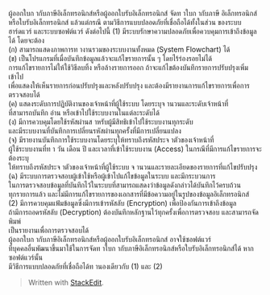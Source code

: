 
ผู้ออกใบก ากับภาษีอิเล็กทรอนิกส์หรือผู้ออกใบรับอิเล็กทรอนิกส์  จัดท าใบก ากับภาษี
อิเล็กทรอนิกส์หรือใบรับอิเล็กทรอนิกส์ แล้วแต่กรณี ตามวิธีการแบบปลอดภัยที่เชื่อถือได้ทั้งในส่วน
ของระบบฮาร์ดแวร์ และระบบซอฟต์แวร์ ดังต่อไปนี้
(1) มีระบบรักษาความปลอดภัยเพื่อควบคุมการเข้าถึงข้อมูลได้ โดยจะต้อง  
(ก) สามารถแสดงภาพการท างานรวมของระบบงานทั้งหมด (System Flowchart) ได้  
(ข) เป็นโปรแกรมที่เมื่อบันทึกข้อมูลแล้วจะแก้ไขรายการนั้น ๆ โดยไร้ร่องรอยไม่ได้  
การแก้ไขรายการไม่ให้ใช้วิธีลบทิ้ง หรือล้างรายการออก ถ้าจะแก้ไขต้องบันทึกรายการปรับปรุงเพิ่มเข้าไป  
เพื่อแสดงให้เห็นรายการก่อนปรับปรุงและหลังปรับปรุง และต้องมีรายงานการแก้ไขรายการเพื่อการตรวจสอบได้  
(ค) แสดงระดับการปฏิบัติงานของเจ้าหน้าที่ผู้ใช้ระบบ โดยระบุจ านวนและระดับเจ้าหน้าที่  
ที่สามารถบันทึก อ่าน หรือเข้าไปใช้ระบบงานในแต่ละระดับได้  
(ง) มีการควบคุมโดยใช้รหัสผ่านส าหรับผู้มีสิทธิเข้าไปใช้ระบบงานทุกระดับ  
และมีระบบงานที่บันทึกการเปลี่ยนรหัสผ่านทุกครั้งที่มีการเปลี่ยนแปลง  
(จ) มีรายงานบันทึกการใช้ระบบงานโดยระบุให้ทราบถึงรหัสประจ าตัวของเจ้าหน้าที่  
ผู้ใช้ระบบงานที่ท า วัน เดือน ปี และเวลาที่เข้าใช้ระบบงาน (Access) ในกรณีที่มีการแก้ไขรายการจะต้องระบุ  
ให้ทราบถึงรหัสประจ าตัวของเจ้าหน้าที่ผู้ใช้ระบบ จ านวนและรายละเอียดของรายการที่แก้ไขปรับปรุง  
(ฉ) มีระบบการตรวจสอบผู้เข้าใช้หรือผู้เข้าไปแก้ไขข้อมูลในระบบ และมีกระบวนการ  
ในการตรวจสอบข้อมูลที่บันทึกไว้ในระบบที่สามารถแสดงว่าข้อมูลดังกล่าวได้บันทึกไว้ครบถ้วน  
ทุกรายการแล้ว และไม่มีการแก้ไขรายการของเอกสารที่มีข้อความอยู่ในรูปของข้อมูลอิเล็กทรอนิกส์  
(2) มีการควบคุมแฟ้มข้อมูลซึ่งมีการเข้ารหัสลับ (Encryption) เพื่อป้องกันการเข้าถึงข้อมูล  
ถ้ามีการถอดรหัสลับ (Decryption) ต้องบันทึกหลักฐานไว้ทุกครั้งเพื่อการตรวจสอบ และสามารถจัดพิมพ์  
เป็นรายงานเพื่อการตรวจสอบได้  
ผู้ออกใบก ากับภาษีอิเล็กทรอนิกส์หรือผู้ออกใบรับอิเล็กทรอนิกส์ อาจใช้ซอฟต์แวร์  
ที่บุคคลอื่นพัฒนาขึ้นมาใช้ในการจัดท าใบก ากับภาษีอิเล็กทรอนิกส์หรือใบรับอิเล็กทรอนิกส์ได้ หากซอฟต์แวร์นั้น  
มีวิธีการแบบปลอดภัยที่เชื่อถือได้ท านองเดียวกับ (1) และ (2)

> Written with [StackEdit](https://stackedit.io/).
<!--stackedit_data:
eyJoaXN0b3J5IjpbLTc2MzYxNTgyOSw3MzA5OTgxMTZdfQ==
-->
